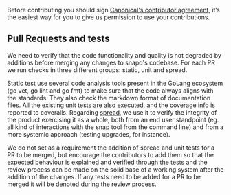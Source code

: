 Before contributing you should sign [Canonical's contributor agreement](http://www.ubuntu.com/legal/contributors), it’s the easiest way for you to give us permission to use your contributions.

## Pull Requests and tests

We need to verify that the code functionality and quality is not degraded by additions before merging any changes to snapd's codebase. For each PR we run checks in three different groups: static, unit and spread.

Static test use several code analysis tools present in the GoLang ecosystem (go vet, go lint and go fmt) to make sure that the code always aligns with the standards. They also check the markdown format of documentation files. All the existing unit tests are also executed, and the coverage info is reported to coveralls. Regarding [spread](https://github.com/snapcore/spread), we use it to verify the integrity of the product exercising it as a whole, both from an end user standpoint (eg. all kind of interactions with the snap tool from the command line) and from a more systemic approach (testing upgrades, for instance).

We do not set as a requirement the addition of spread and unit tests for a PR to be merged, but encourage the contributors to add them so that the expected behaviour is explained and verified through the tests and the review process can be made on the solid base of a working system after the addition of the changes. If any tests need to be added for a PR to be merged it will be denoted during the review process.
